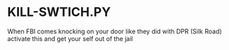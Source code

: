 # KILL-SWTICH.PY
When FBI comes knocking on your door like they did with DPR (Silk Road) activate this and get your self out of the jail
